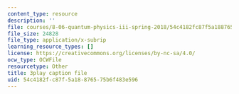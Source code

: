 ```yaml
---
content_type: resource
description: ''
file: courses/8-06-quantum-physics-iii-spring-2018/54c4182fc87f5a18876575b6f483e596_3299996.vtt
file_size: 24828
file_type: application/x-subrip
learning_resource_types: []
license: https://creativecommons.org/licenses/by-nc-sa/4.0/
ocw_type: OCWFile
resourcetype: Other
title: 3play caption file
uid: 54c4182f-c87f-5a18-8765-75b6f483e596
---
```


